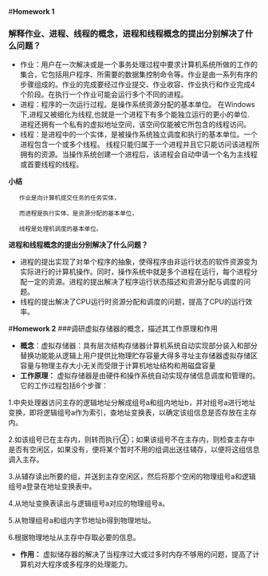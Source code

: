#**Homework 1**
  
### 解释作业、进程、线程的概念，进程和线程概念的提出分别解决了什么问题？

* 作业：用户在一次解决或是一个事务处理过程中要求计算机系统所做的工作的集合，它包括用户程序、所需要的数据集控制命令等。作业是由一系列有序的步骤组成的。作业的完成要经过作业提交、作业收容、作业执行和作业完成4个阶段。在执行一个作业可能会运行多个不同的进程。
* 进程：程序的一次运行过程。是操作系统资源分配的基本单位。
在Windows下,进程又被细化为线程,也就是一个进程下有多个能独立运行的更小的单位.  进程还拥有一个私有的虚拟地址空间，该空间仅能被它所包含的线程访问。
* 线程：是进程中的一个实体，是被操作系统独立调度和执行的基本单位。一个进程包含一个或多个线程。
线程只能归属于一个进程并且它只能访问该进程所拥有的资源。当操作系统创建一个进程后，该进程会自动申请一个名为主线程或首要线程的线程。

**小结**           
       
       作业是向计算机提交任务的任务实体，

       而进程是执行实体，是资源分配的基本单位，

       线程是处理机调度的基本单位。

 **进程和线程概念的提出分别解决了什么问题？**

* 进程的提出实现了对单个程序的抽象，使得程序由非运行状态的软件资源变为实际进行的计算机操作。同时，操作系统中就是多个进程在运行，每个进程分配一定的资源。进程的提出解决了程序运行状态描述和资源分配与调度的问题。
* 线程的提出解决了CPU运行时资源分配和调度的问题，提高了CPU的运行效率。

#**Homework 2**
###调研虚拟存储器的概念，描述其工作原理和作用

* **概念**：虚拟存储器：具有层次结构存储器计算机系统自动实现部分装入和部分替换功能能从逻辑上用户提供比物理贮存容量大得多寻址主存储器虚拟存储区容量与物理主存大小无关而受限于计算机地址结构和用磁盘容量
* **工作原理：**
虚拟存储器是由硬件和操作系统自动实现存储信息调度和管理的。它的工作过程包括6个步骤：

1.中央处理器访问主存的逻辑地址分解成组号a和组内地址b，并对组号a进行地址变换，即将逻辑组号a作为索引，查地址变换表，以确定该组信息是否存放在主存内。

2.如该组号已在主存内，则转而执行④；如果该组号不在主存内，则检查主存中是否有空闲区，如果没有，便将某个暂时不用的组调出送往辅存，以便将这组信息调入主存。

3.从辅存读出所要的组，并送到主存空闲区，然后将那个空闲的物理组号a和逻辑组号a登录在地址变换表中。

4.从地址变换表读出与逻辑组号a对应的物理组号a。

5.从物理组号a和组内字节地址b得到物理地址。

6.根据物理地址从主存中存取必要的信息。

* **作用：**
虚拟储存器的解决了当程序过大或过多时内存不够用的问题，提高了计算机对大程序或多程序的处理能力。
